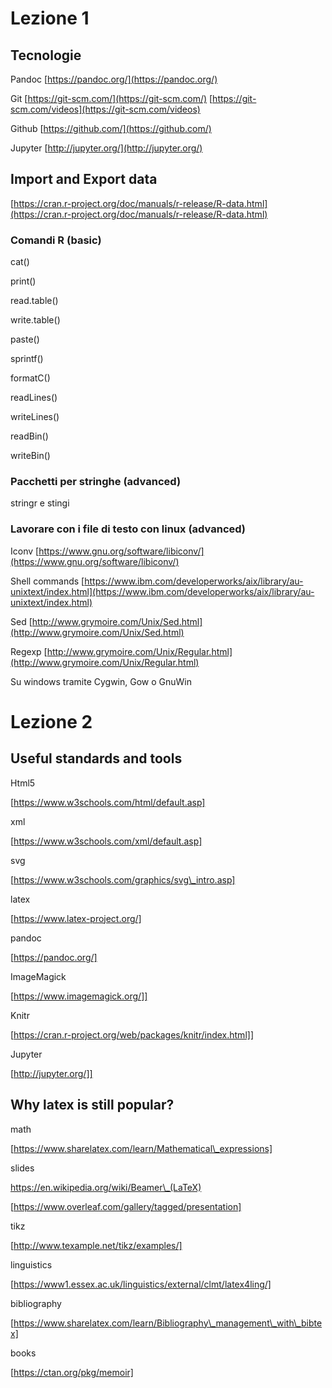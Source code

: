 Lezione 1
=========

Tecnologie 
-----------

Pandoc [https://pandoc.org/](https://pandoc.org/)

Git [https://git-scm.com/](https://git-scm.com/)
[https://git-scm.com/videos](https://git-scm.com/videos)

Github [https://github.com/](https://github.com/)

Jupyter [http://jupyter.org/](http://jupyter.org/)

Import and Export data
----------------------

[https://cran.r-project.org/doc/manuals/r-release/R-data.html](https://cran.r-project.org/doc/manuals/r-release/R-data.html)

### Comandi R (basic)

cat()

print()

read.table()

write.table()

paste()

sprintf()

formatC()

readLines()

writeLines()

readBin()

writeBin()

### Pacchetti per stringhe (advanced)

stringr e stingi

### Lavorare con i file di testo con linux (advanced)

Iconv
[https://www.gnu.org/software/libiconv/](https://www.gnu.org/software/libiconv/)

Shell commands
[https://www.ibm.com/developerworks/aix/library/au-unixtext/index.html](https://www.ibm.com/developerworks/aix/library/au-unixtext/index.html)

Sed
[http://www.grymoire.com/Unix/Sed.html](http://www.grymoire.com/Unix/Sed.html)

Regexp
[http://www.grymoire.com/Unix/Regular.html](http://www.grymoire.com/Unix/Regular.html)

Su windows tramite Cygwin, Gow o GnuWin

Lezione 2
=========

Useful standards and tools
--------------------------

Html5

[https://www.w3schools.com/html/default.asp]

xml

[https://www.w3schools.com/xml/default.asp]

svg

[https://www.w3schools.com/graphics/svg\_intro.asp]

latex

[https://www.latex-project.org/]

pandoc

[https://pandoc.org/]

ImageMagick

[https://www.imagemagick.org/]]

Knitr

[https://cran.r-project.org/web/packages/knitr/index.html]]

Jupyter

[http://jupyter.org/]]

Why latex is still popular?
---------------------------

math

[https://www.sharelatex.com/learn/Mathematical\_expressions]

slides

https://en.wikipedia.org/wiki/Beamer\_(LaTeX)

[https://www.overleaf.com/gallery/tagged/presentation]

tikz

[http://www.texample.net/tikz/examples/]

linguistics

[https://www1.essex.ac.uk/linguistics/external/clmt/latex4ling/]

bibliography

[https://www.sharelatex.com/learn/Bibliography\_management\_with\_bibtex]

books

[https://ctan.org/pkg/memoir]
